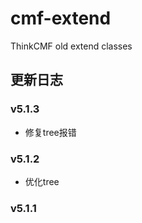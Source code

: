 # cmf-extend
ThinkCMF old extend classes

## 更新日志
### v5.1.3
* 修复tree报错

### v5.1.2
* 优化tree

### v5.1.1
